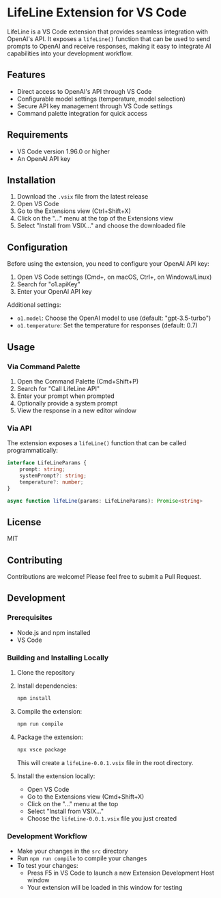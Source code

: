 # LifeLine Extension for VS Code

LifeLine is a VS Code extension that provides seamless integration with OpenAI's API. It exposes a `lifeLine()` function that can be used to send prompts to OpenAI and receive responses, making it easy to integrate AI capabilities into your development workflow.

## Features

- Direct access to OpenAI's API through VS Code
- Configurable model settings (temperature, model selection)
- Secure API key management through VS Code settings
- Command palette integration for quick access

## Requirements

- VS Code version 1.96.0 or higher
- An OpenAI API key

## Installation

1. Download the `.vsix` file from the latest release
2. Open VS Code
3. Go to the Extensions view (Ctrl+Shift+X)
4. Click on the "..." menu at the top of the Extensions view
5. Select "Install from VSIX..." and choose the downloaded file

## Configuration

Before using the extension, you need to configure your OpenAI API key:

1. Open VS Code settings (Cmd+, on macOS, Ctrl+, on Windows/Linux)
2. Search for "o1.apiKey"
3. Enter your OpenAI API key

Additional settings:
- `o1.model`: Choose the OpenAI model to use (default: "gpt-3.5-turbo")
- `o1.temperature`: Set the temperature for responses (default: 0.7)

## Usage

### Via Command Palette
1. Open the Command Palette (Cmd+Shift+P)
2. Search for "Call LifeLine API"
3. Enter your prompt when prompted
4. Optionally provide a system prompt
5. View the response in a new editor window

### Via API
The extension exposes a `lifeLine()` function that can be called programmatically:

```typescript
interface LifeLineParams {
    prompt: string;
    systemPrompt?: string;
    temperature?: number;
}

async function lifeLine(params: LifeLineParams): Promise<string>
```

## License

MIT

## Contributing

Contributions are welcome! Please feel free to submit a Pull Request.

## Development

### Prerequisites
- Node.js and npm installed
- VS Code

### Building and Installing Locally

1. Clone the repository
2. Install dependencies:
   ```bash
   npm install
   ```
3. Compile the extension:
   ```bash
   npm run compile
   ```
4. Package the extension:
   ```bash
   npx vsce package
   ```
   This will create a `lifeLine-0.0.1.vsix` file in the root directory.

5. Install the extension locally:
   - Open VS Code
   - Go to the Extensions view (Cmd+Shift+X)
   - Click on the "..." menu at the top
   - Select "Install from VSIX..."
   - Choose the `lifeLine-0.0.1.vsix` file you just created

### Development Workflow
- Make your changes in the `src` directory
- Run `npm run compile` to compile your changes
- To test your changes:
  - Press F5 in VS Code to launch a new Extension Development Host window
  - Your extension will be loaded in this window for testing
